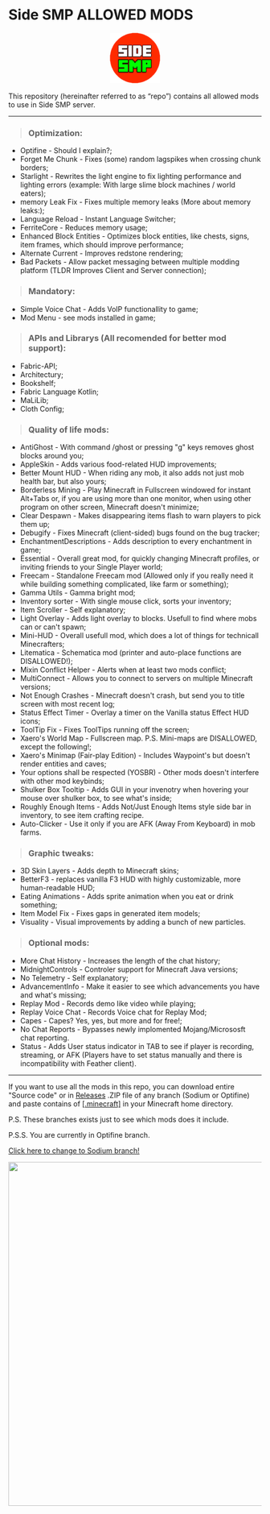 #   Side SMP ALLOWED MODS
<p align="center">
  <img width="100" height="100" src="/side_logo_optifine.png">
</p>

This repository (hereinafter referred to as “repo”) contains all allowed mods to use in Side SMP server.

---

> ### **Optimization**:
+	Optifine - Should I explain?;
+	Forget Me Chunk - Fixes (some) random lagspikes when crossing chunk borders;
+	Starlight - Rewrites the light engine to fix lighting performance and lighting errors (example: With large slime block machines / world eaters);
+	memory Leak Fix - Fixes multiple memory leaks (More about memory leaks:);
+	Language Reload - Instant Language Switcher;
+	FerriteCore - Reduces memory usage;
+	Enhanced Block Entities - Optimizes block entities, like chests, signs, item frames, which should improve performance;
+	Alternate Current - Improves redstone rendering;
+	Bad Packets - Allow packet messaging between multiple modding platform (TLDR Improves Client and Server connection);

> ### **Mandatory**:
+	Simple Voice Chat - Adds VoIP functionallity to game;
+	Mod Menu - see mods installed in game;

> ### **APIs and Librarys** (All recomended for better mod support):
+	Fabric-API;
+	Architectury;
+	Bookshelf;
+	Fabric Language Kotlin;
+	MaLiLib;
+	Cloth Config;

> ### **Quality of life mods**:
+	AntiGhost - With command /ghost or pressing "g" keys removes ghost blocks around you;
+	AppleSkin - Adds various food-related HUD improvements;
+	Better Mount HUD - When riding any mob, it also adds not just mob health bar, but also yours;
+	Borderless Mining - Play Minecraft in Fullscreen windowed for instant Alt+Tabs or, if you are using more than one monitor, when using other program on other screen, Minecraft doesn't minimize;
+	Clear Despawn - Makes disappearing items flash to warn players to pick them up;
+	Debugify - Fixes Minecraft (client-sided) bugs found on the bug tracker;
+	EnchantmentDescriptions - Adds description to every enchantment in game;
+	Essential - Overall great mod, for quickly changing Minecraft profiles, or inviting friends to your Single Player world;
+	Freecam - Standalone Freecam mod (Allowed only if you really need it while building something complicated, like farm or something);
+	Gamma Utils - Gamma bright mod;
+	Inventory sorter - With single mouse click, sorts your inventory;
+	Item Scroller - Self explanatory;
+	Light Overlay - Adds light overlay to blocks. Usefull to find where mobs can or can't spawn;
+	Mini-HUD - Overall usefull mod, which does a lot of things for technicall Minecrafters;
+	Litematica - Schematica mod (printer and auto-place functions are DISALLOWED!);
+	Mixin Conflict Helper - Alerts when at least two mods conflict;
+	MultiConnect - Allows you to connect to servers on multiple Minecraft versions;
+	Not Enough Crashes - Minecraft doesn't crash, but send you to title screen with most recent log;
+	Status Effect Timer - Overlay a timer on the Vanilla status Effect HUD icons;
+	ToolTip Fix - Fixes ToolTips running off the screen;
+	Xaero's World Map - Fullscreen map. P.S. Mini-maps are DISALLOWED, except the following!;
+ Xaero's Minimap (Fair-play Edition) - Includes Waypoint's but doesn't render entities and caves;
+	Your options shall be respected (YOSBR) - Other mods doesn't interfere with other mod keybinds;
+	Shulker Box Tooltip - Adds GUI in your invenotry when hovering your mouse over shulker box, to see what's inside;
+	Roughly Enough Items - Adds Not/Just Enough Items style side bar in inventory, to see item crafting recipe.
+	Auto-Clicker - Use it only if you are AFK (Away From Keyboard) in mob farms.

> ### **Graphic tweaks**:
+	3D Skin Layers - Adds depth to Minecraft skins;
+	BetterF3 - replaces vanilla F3 HUD with highly customizable, more human-readable HUD;
+	Eating Animations - Adds sprite animation when you eat or drink something;
+	Item Model Fix - Fixes gaps in generated item models;
+	Visuality - Visual improvements by adding a bunch of new particles.

> ### **Optional mods**:
+	More Chat History - Increases the length of the chat history;
+	MidnightControls - Controler support for Minecraft Java versions;
+	No Telemetry - Self explanatory;
+	AdvancementInfo - Make it easier to see which advancements you have and what's missing;
+	Replay Mod - Records demo like video while playing;
+	Replay Voice Chat - Records Voice chat for Replay Mod;
+ Capes - Capes? Yes, yes, but more and for free!;
+	No Chat Reports - Bypasses newly implomented Mojang/Micrososft chat reporting.
+ Status - Adds User status indicator in TAB to see if player is recording, streaming, or AFK (Players have to set status manually and there is incompatibility with Feather client).

---

If you want to use all the mods in this repo, you can download entire "Source code" or in [Releases](https://github.com/Zobbros/Side_SMP_ALLOWED_MODS/releases) .ZIP file of any branch (Sodium or Optifine) and paste contains of [[.minecraft]](https://github.com/Zobbros/Side_SMP_ALLOWED_MODS/tree/Optifine/.minecraft) in your Minecraft home directory.

P.S. These branches exists just to see which mods does it include.

P.S.S. You are currently in Optifine branch.

[Click here to change to Sodium branch!](https://github.com/Zobbros/Side_SMP_ALLOWED_MODS/tree/Sodium)

<p align="center">
  <img width="515" height="683" src="https://media.discordapp.net/attachments/776126644711587930/1010535149252902973/unknown.png?width=515&height=683">
</p>
